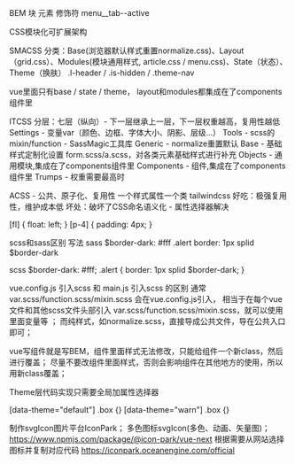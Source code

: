BEM
块 元素 修饰符
menu__tab--active

CSS模块化可扩展架构

SMACSS
分类：Base(浏览器默认样式重置normalize.css)、Layout（grid.css）、Modules(模块通用样式, article.css / menu.css)、State（状态）、Theme（换肤）
.l-header / .is-hidden / .theme-nav

vue里面只有base / state / theme，
layout和modules都集成在了components组件里

ITCSS
分层：七层（纵向）- 下一层继承上一层，下一层权重越高，复用性越低
Settings - 变量var（颜色、边框、字体大小、阴影、层级...）
Tools - scss的mixin/function - SassMagic工具库
Generic - normalize重置默认
Base - 基础样式定制化设置 form.scss/a.scss，对各类元素基础样式进行补充
Objects - 通用模块,集成在了components组件里
Components - 组件,集成在了components组件里
Trumps - 权重需要最高时

ACSS - 公共、原子化、复用性
一个样式属性一个类
tailwindcss
好吃：极强复用性，维护成本低
坏处：破坏了CSS命名语义化 - 属性选择器解决
<div class="media" fl></div>
[fl] {
  float: left;
}
[p-4] {
  padding: 4px;
}

scss和sass区别
写法
sass
$border-dark: #fff
.alert
 border: 1px splid $border-dark

scss
$border-dark: #fff;
.alert {
  border: 1px splid $border-dark;
}

vue.config.js 引入scss 和 main.js 引入scss 的区别
通常 var.scss/function.scss/mixin.scss 会在vue.config.js引入，
相当于在每个vue文件和其他scss文件头部引入 var.scss/function.scss/mixin.scss，就可以使用里面变量等 ；
而纯样式，如normalize.scss，直接导成公共文件，导在公共入口即可；

vue写组件就是写BEM，组件里面样式无法修改，只能给组件一个新class，然后进行覆盖；
尽量不要改组件里面样式，否则会影响组件在其他地方的使用，所以用新class覆盖；

Theme层代码实现只需要全局加属性选择器
<div data-theme="default">
 <div class="box"></div>
</div>
[data-theme="default"] .box {}
[data-theme="warn"] .box {}

制作svgIcon图片平台IconPark；
多色图标svgIcon(多色、动画、矢量图)；
https://www.npmjs.com/package/@icon-park/vue-next
根据需要从网站选择图标并复制对应代码
https://iconpark.oceanengine.com/official